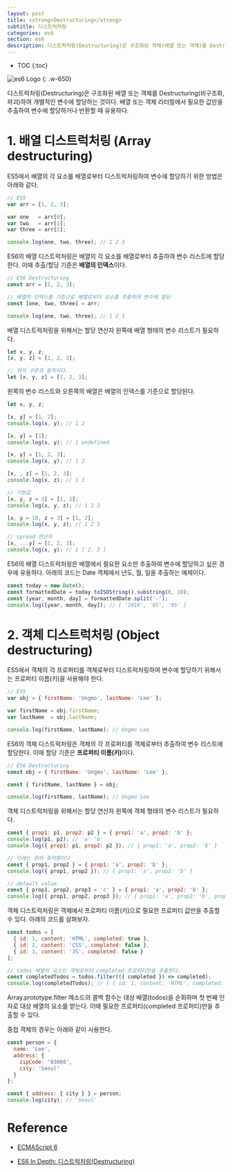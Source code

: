 ```yaml
---
layout: post
title: <strong>Destructuring</strong>
subtitle: 디스트럭처링
categories: es6
section: es6
description: 디스트럭처링(Destructuring)은 구조화된 객체(배열 또는 객체)를 Destructuring(비구조화, 파괴)하여 개별적인 변수에 할당하는 것이다. 배열 또는 객체 리터럴에서 필요한 값만을 추출하여 변수에 할당하거나 반환할 때 유용하다.
---
```


* TOC
{:toc}

![es6 Logo](/img/es6.png)
{: .w-650}

디스트럭처링(Destructuring)은 구조화된 배열 또는 객체를 Destructuring(비구조화, 파괴)하여 개별적인 변수에 할당하는 것이다. 배열 또는 객체 리터럴에서 필요한 값만을 추출하여 변수에 할당하거나 반환할 때 유용하다.

# 1. 배열 디스트럭처링 (Array destructuring)

ES5에서 배열의 각 요소를 배열로부터 디스트럭처링하여 변수에 할당하기 위한 방법은 아래와 같다.

```javascript
// ES5
var arr = [1, 2, 3];

var one   = arr[0];
var two   = arr[1];
var three = arr[2];

console.log(one, two, three); // 1 2 3
```

ES6의 배열 디스트럭처링은 배열의 각 요소를 배열로부터 추출하여 변수 리스트에 할당한다. 이때 추출/할당 기준은 <strong>배열의 인덱스</strong>이다.

```javascript
// ES6 Destructuring
const arr = [1, 2, 3];

// 배열의 인덱스를 기준으로 배열로부터 요소를 추출하여 변수에 할당
const [one, two, three] = arr;

console.log(one, two, three); // 1 2 3
```

배열 디스트럭처링을 위해서는 할당 연산자 왼쪽에 배열 형태의 변수 리스트가 필요하다.

```javascript
let x, y, z;
[x, y, z] = [1, 2, 3];

// 위의 구문과 동치이다.
let [x, y, z] = [1, 2, 3];
```

왼쪽의 변수 리스트와 오른쪽의 배열은 배열의 인덱스를 기준으로 할당된다.

```javascript
let x, y, z;

[x, y] = [1, 2];
console.log(x, y); // 1 2

[x, y] = [1];
console.log(x, y); // 1 undefined

[x, y] = [1, 2, 3];
console.log(x, y); // 1 2

[x, , z] = [1, 2, 3];
console.log(x, z); // 1 3

// 기본값
[x, y, z = 3] = [1, 2];
console.log(x, y, z); // 1 2 3

[x, y = 10, z = 3] = [1, 2];
console.log(x, y, z); // 1 2 3

// spread 연산자
[x, ...y] = [1, 2, 3];
console.log(x, y); // 1 [ 2, 3 ]
```

ES6의 배열 디스트럭처링은 배열에서 필요한 요소만 추출하여 변수에 할당하고 싶은 경우에 유용하다. 아래의 코드는 Date 객체에서 년도, 월, 일을 추출하는 예제이다.

```javascript
const today = new Date();
const formattedDate = today.toISOString().substring(0, 10);
const [year, month, day] = formattedDate.split('-');
console.log([year, month, day]); // [ '2018', '05', '05' ]
```

<!--```javascript
const [all, year, month, day] = /^(\d\d\d\d)-(\d\d)-(\d\d)$/.exec('1999-12-31');

console.log([all, year, month, day]); // [ '1999-12-31', '1999', '12', '31' ]
```-->

# 2. 객체 디스트럭처링 (Object destructuring)

ES5에서 객체의 각 프로퍼티를 객체로부터 디스트럭처링하여 변수에 할당하기 위해서는 프로퍼티 이름(키)을 사용해야 한다.

```javascript
// ES5
var obj = { firstName: 'Ungmo', lastName: 'Lee' };

var firstName = obj.firstName;
var lastName  = obj.lastName;

console.log(firstName, lastName); // Ungmo Lee
```

ES6의 객체 디스트럭처링은 객체의 각 프로퍼티를 객체로부터 추출하여 변수 리스트에 할당한다. 이때 할당 기준은 <strong>프로퍼티 이름(키)</strong>이다.

```javascript
// ES6 Destructuring
const obj = { firstName: 'Ungmo', lastName: 'Lee' };

const { firstName, lastName } = obj;

console.log(firstName, lastName); // Ungmo Lee
```

객체 디스트럭처링을 위해서는 할당 연산자 왼쪽에 객체 형태의 변수 리스트가 필요하다.

```javascript
const { prop1: p1, prop2: p2 } = { prop1: 'a', prop2: 'b' };
console.log(p1, p2); // 'a' 'b'
console.log({ prop1: p1, prop2: p2 }); // { prop1: 'a', prop2: 'b' }

// 아래는 위의 축약형이다
const { prop1, prop2 } = { prop1: 'a', prop2: 'b' };
console.log({ prop1, prop2 }); // { prop1: 'a', prop2: 'b' }

// default value
const { prop1, prop2, prop3 = 'c' } = { prop1: 'a', prop2: 'b' };
console.log({ prop1, prop2, prop3 }); // { prop1: 'a', prop2: 'b', prop3: 'c' }
```

객체 디스트럭처링은 객체에서 프로퍼티 이름(키)으로 필요한 프로퍼티 값만을 추출할 수 있다. 아래의 코드를 살펴보자.

```javascript
const todos = [
  { id: 1, content: 'HTML', completed: true },
  { id: 2, content: 'CSS', completed: false },
  { id: 3, content: 'JS', completed: false }
];

// todos 배열의 요소인 객체로부터 completed 프로퍼티만을 추출한다.
const completedTodos = todos.filter(({ completed }) => completed);
console.log(completedTodos); // [ { id: 1, content: 'HTML', completed: true } ]
```

Array.prototype.filter 메소드의 콜백 함수는 대상 배열(todos)을 순회하며 첫 번째 인자로 대상 배열의 요소를 받는다. 이때 필요한 프로퍼티(completed 프로퍼티)만을 추출할 수 있다.

중첩 객체의 경우는 아래와 같이 사용한다.

```javascript
const person = {
  name: 'Lee',
  address: {
    zipCode: '03068',
    city: 'Seoul'
  }
};

const { address: { city } } = person;
console.log(city); // 'Seoul'
```

# Reference

* [ECMAScript 6](http://www.ecma-international.org/ecma-262/6.0/ECMA-262.pdf)

* [ES6 In Depth: 디스트럭처링(Destructuring)](http://hacks.mozilla.or.kr/2015/09/es6-in-depth-destructuring/)

